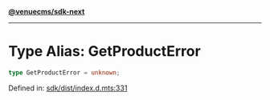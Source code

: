 [**@venuecms/sdk-next**](../Index.md)

***

# Type Alias: GetProductError

```ts
type GetProductError = unknown;
```

Defined in: [sdk/dist/index.d.mts:331](https://github.com/venuecms/sdk/blob/1c1bdce3c89568d47e3eb3ec42df293b4e3a3a09/packages/sdk/dist/index.d.mts#L331)
